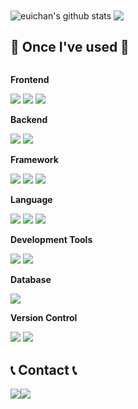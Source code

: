 <div aling="center>

 <a href="https://github.com/euichan0927/github-readme-stats"><img align="center" src="https://github-readme-stats.vercel.app/api?username=euichan0927&show_icons=true&theme=tokyonight&hide_border=true&count_private=true" alt="euichan's github stats" /></a> 
 <a href="https://github.com/euichan0927/github-readme-stats"><img align="center" src="https://github-readme-stats.vercel.app/api/top-langs/?username=euichan0927&layout=compact&theme=tokyonight&hide_border=true" /></a> 
  


## 🔨 Once I've used 🔨
   <div style="display:flex; flex-direction:column; align-items:flex-start;">
   <p><strong>Frontend</strong></p>
   <div>
     <img src="https://img.shields.io/badge/Html-E34F26?style=flat&logo=Html5&logoColor=white"/>
     <img src="https://img.shields.io/badge/CSS3-1572B6?style=flat&logo=CSS3&logoColor=white"/>
     <img src="https://img.shields.io/badge/JavaScript-F7DF1E?style=flat&logo=JavaScript&logoColor=white"/>
   </div>

   <p><strong>Backend</strong></p>
   <div>
     <img src="https://img.shields.io/badge/Java-007396?style=for-the-badge&logo=Java&logoColor=white"> 
     <img src="https://img.shields.io/badge/Python-3776AB?style=flat&logo=Python&logoColor=white"/>
   </div>
     
   <p><strong>Framework</strong></p>
   <div>
     <img src="https://img.shields.io/badge/Spring-6DB33F?style=flat&logo=Spring&logoColor=white"/>
     <img src="https://img.shields.io/badge/Springboot-6DB33F?style=flat&logo=Springboot&logoColor=white"/>
     <img src="https://img.shields.io/badge/Django-092E20?style=flat&logo=Django&logoColor=white"/>
   </div>
    
  <p><strong>Language</strong></p>
  <div>
     <img src="https://img.shields.io/badge/C-A8B9CC?style=flat&logo=C&logoColor=white"/>
     <img src="https://img.shields.io/badge/C++-00599C?style=flat&logo=C++&logoColor=white"/>
     <img src="https://img.shields.io/badge/Python-3776AB?style=flat&logo=Python&logoColor=white"/>
  </div>

  <p><strong>Development Tools</strong></p>
  <div>
     <img src="https://img.shields.io/badge/intellijidea-000000?style=flat&logo=intellijidea&logoColor=white"/>
     <img src="https://img.shields.io/badge/vscode-007ACC?style=flat&logo=vscode&logoColor=white"/>
  </div>

  <p><strong>Database</strong></p>
  <div>
     <img src="https://img.shields.io/badge/MySQL-4479A1?style=flat&logo=MySQL&logoColor=white"/>
  </div>
  
  <p><strong>Version Control</strong></p>
  <div>
     <img src="https://img.shields.io/badge/Git-F05032?style=flat&logo=Git&logoColor=white"/>
     <img src="https://img.shields.io/badge/GitHub-181717?style=flat&logo=GitHub&logoColor=white"/>
  </div>

</div>



## 📞 Contact 📞
<div style="display:flex; flex-direction:row;">
    <a href="mailto:yuichan99@naver.com">
        <img src="https://img.shields.io/badge/Naver-03C75A?style=for-the-badge&logo=Naver&logoColor=white"> 
    </a>
    <a href="https://www.instagram.com/eulchann/">
        <img src="https://img.shields.io/badge/Instagram-E4405F?style=for-the-badge&logo=Instagram&logoColor=white"> 
    </a>
</div><br>

